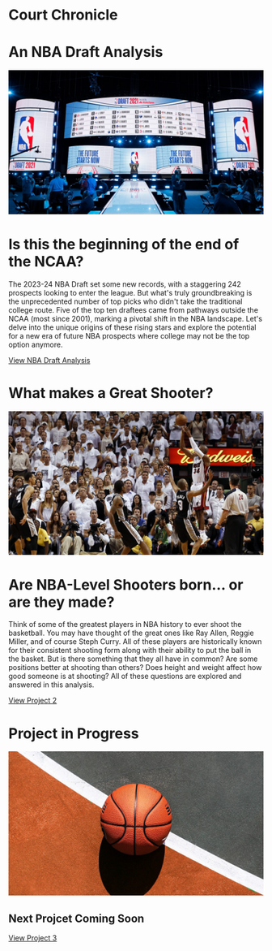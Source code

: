 # **Court Chronicle**

# An NBA Draft Analysis

![Project Thumbnail](assets/images/nba-draft.jpeg)

# **Is this the beginning of the end of the NCAA?**

The 2023-24 NBA Draft set some new records, with a staggering 242 prospects
looking to enter the league. But what's truly groundbreaking is the
unprecedented number of top picks who didn't take the traditional college
route. Five of the top ten draftees came from pathways outside the NCAA (most
since 2001), marking a pivotal shift in the NBA landscape. Let's delve into the
unique origins of these rising stars and explore the potential for a new era of
future NBA prospects where college may not be the top option anymore.

[View NBA Draft Analysis](https://drive.google.com/file/d/19cYosz2xPq3nBMrmeGpep4MNnxDNWR7n/view?usp=sharing)

# What makes a Great Shooter?

![Project Thumbnail](assets/images/rayallengame6_edited.jpg)

# **Are NBA-Level Shooters born... or are they made?**

Think of some of the greatest players in NBA history to ever shoot the basketball. You may have thought of 
the great ones like Ray Allen, Reggie Miller, and of course Steph Curry. All of these players are historically
known for their consistent shooting form along with their ability to put the ball in the basket.
But is there something that they all have in common? Are some positions better at shooting than others?
Does height and weight affect how good someone is at shooting? All of these questions are explored and answered 
in this analysis.

[View Project 2](https://public.tableau.com/app/profile/robert.riemer/viz/CareerFoundryProject6_73/PROJECT)

# Project in Progress

![Project Thumbnail](assets/images/project_in_progress_edited.jpg)

## **Next Projcet Coming Soon** 

[View Project 3](https://www.youtube.com/watch?v=q6EoRBvdVPQ&ab_channel=revergo)
